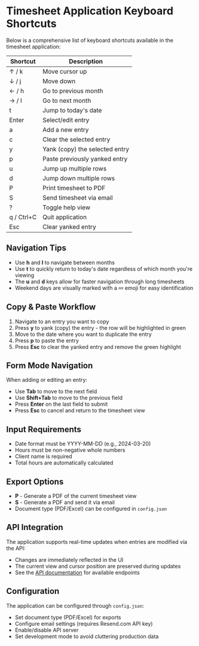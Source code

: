 # Timesheet Application Keyboard Shortcuts

Below is a comprehensive list of keyboard shortcuts available in the timesheet
application:

| Shortcut   | Description                    |
| ---------- | ------------------------------ |
| ↑ / k      | Move cursor up                 |
| ↓ / j      | Move down                      |
| ← / h      | Go to previous month           |
| → / l      | Go to next month               |
| t          | Jump to today's date           |
| Enter      | Select/edit entry              |
| a          | Add a new entry                |
| c          | Clear the selected entry       |
| y          | Yank (copy) the selected entry |
| p          | Paste previously yanked entry  |
| u          | Jump up multiple rows          |
| d          | Jump down multiple rows        |
| P          | Print timesheet to PDF         |
| S          | Send timesheet via email       |
| ?          | Toggle help view               |
| q / Ctrl+C | Quit application               |
| Esc        | Clear yanked entry             |

## Navigation Tips

- Use **h** and **l** to navigate between months
- Use **t** to quickly return to today's date regardless of which month you're
  viewing
- The **u** and **d** keys allow for faster navigation through long timesheets
- Weekend days are visually marked with a 💤 emoji for easy identification

## Copy & Paste Workflow

1. Navigate to an entry you want to copy
2. Press **y** to yank (copy) the entry - the row will be highlighted in green
3. Move to the date where you want to duplicate the entry
4. Press **p** to paste the entry
5. Press **Esc** to clear the yanked entry and remove the green highlight

## Form Mode Navigation

When adding or editing an entry:
- Use **Tab** to move to the next field
- Use **Shift+Tab** to move to the previous field
- Press **Enter** on the last field to submit
- Press **Esc** to cancel and return to the timesheet view

## Input Requirements

- Date format must be YYYY-MM-DD (e.g., 2024-03-20)
- Hours must be non-negative whole numbers
- Client name is required
- Total hours are automatically calculated

## Export Options

- **P** - Generate a PDF of the current timesheet view
- **S** - Generate a PDF and send it via email
- Document type (PDF/Excel) can be configured in `config.json`

## API Integration

The application supports real-time updates when entries are modified via the API:
- Changes are immediately reflected in the UI
- The current view and cursor position are preserved during updates
- See the [API documentation](api.md) for available endpoints

## Configuration

The application can be configured through `config.json`:
- Set document type (PDF/Excel) for exports
- Configure email settings (requires Resend.com API key)
- Enable/disable API server
- Set development mode to avoid cluttering production data
